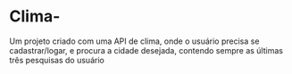 # Clima-
Um projeto criado com uma API de clima, onde o usuário precisa se cadastrar/logar, e procura a cidade desejada, contendo sempre as últimas três pesquisas do usuário 

